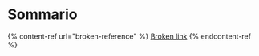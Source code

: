 # Sommario

{% content-ref url="broken-reference" %}
[Broken link](broken-reference)
{% endcontent-ref %}
